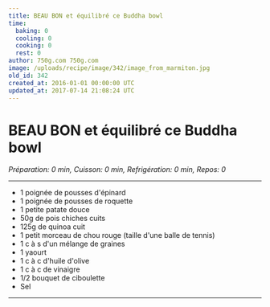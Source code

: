 ```yaml
---
title: BEAU BON et équilibré ce Buddha bowl
time:
  baking: 0
  cooling: 0
  cooking: 0
  rest: 0
author: 750g.com 750g.com
image: /uploads/recipe/image/342/image_from_marmiton.jpg
old_id: 342
created_at: 2016-01-01 00:00:00 UTC
updated_at: 2017-07-14 21:08:24 UTC
---
```


# BEAU BON et équilibré ce Buddha bowl

*Préparation: 0 min, Cuisson: 0 min, Refrigération: 0 min, Repos: 0*

---

- 1 poignée de pousses d'épinard
- 1 poignée de pousses de roquette
- 1 petite patate douce
- 50g de pois chiches cuits
- 125g de quinoa cuit
- 1 petit morceau de chou rouge (taille d'une balle de tennis)
- 1 c à s d'un mélange de graines
- 1 yaourt
- 1 c à c d'huile d'olive
- 1 c à c de vinaigre
- 1/2 bouquet de ciboulette
- Sel

---


